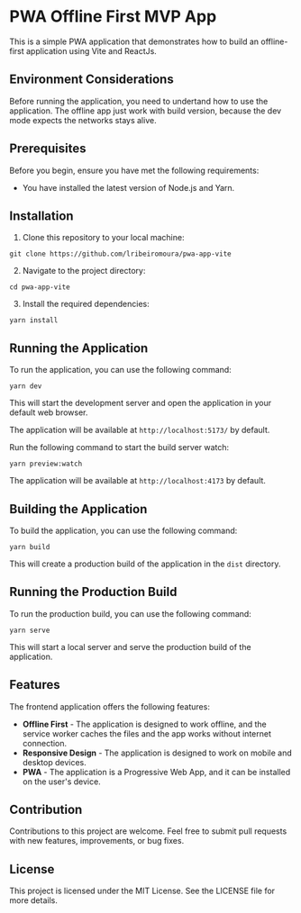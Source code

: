 # PWA Offline First MVP App

This is a simple PWA application that demonstrates how to build an offline-first application using Vite and ReactJs.

## Environment Considerations

Before running the application, you need to undertand how to use the application.
The offline app just work with build version, because the dev mode expects the networks stays alive.

## Prerequisites

Before you begin, ensure you have met the following requirements:

- You have installed the latest version of Node.js and Yarn.

## Installation

1.  Clone this repository to your local machine:

`git clone https://github.com/lribeiromoura/pwa-app-vite`

2.  Navigate to the project directory:

`cd pwa-app-vite`

3.  Install the required dependencies:

`yarn install`

## Running the Application

To run the application, you can use the following command:

`yarn dev`

This will start the development server and open the application in your default web browser.

The application will be available at `http://localhost:5173/` by default.

Run the following command to start the build server watch:

`yarn preview:watch`

The application will be available at `http://localhost:4173` by default.

## Building the Application

To build the application, you can use the following command:

`yarn build`

This will create a production build of the application in the `dist` directory.

## Running the Production Build

To run the production build, you can use the following command:

`yarn serve`

This will start a local server and serve the production build of the application.

## Features

The frontend application offers the following features:

- **Offline First** - The application is designed to work offline, and the service worker caches the files and the app works without internet connection.
- **Responsive Design** - The application is designed to work on mobile and desktop devices.
- **PWA** - The application is a Progressive Web App, and it can be installed on the user's device.

## Contribution

Contributions to this project are welcome. Feel free to submit pull requests with new features, improvements, or bug fixes.

## License

This project is licensed under the MIT License. See the LICENSE file for more details.
